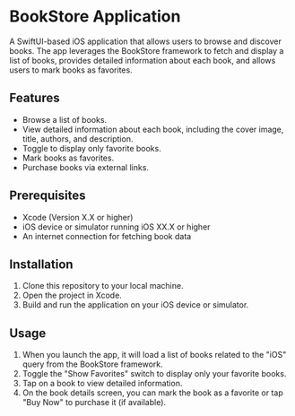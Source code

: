 # BookStore Application

A SwiftUI-based iOS application that allows users to browse and discover books. The app leverages the BookStore framework to fetch and display a list of books, provides detailed information about each book, and allows users to mark books as favorites.

## Features

- Browse a list of books.
- View detailed information about each book, including the cover image, title, authors, and description.
- Toggle to display only favorite books.
- Mark books as favorites.
- Purchase books via external links.

## Prerequisites

- Xcode (Version X.X or higher)
- iOS device or simulator running iOS XX.X or higher
- An internet connection for fetching book data

## Installation

1. Clone this repository to your local machine.
2. Open the project in Xcode.
3. Build and run the application on your iOS device or simulator.

## Usage

1. When you launch the app, it will load a list of books related to the "iOS" query from the BookStore framework.
2. Toggle the "Show Favorites" switch to display only your favorite books.
3. Tap on a book to view detailed information.
4. On the book details screen, you can mark the book as a favorite or tap "Buy Now" to purchase it (if available).
